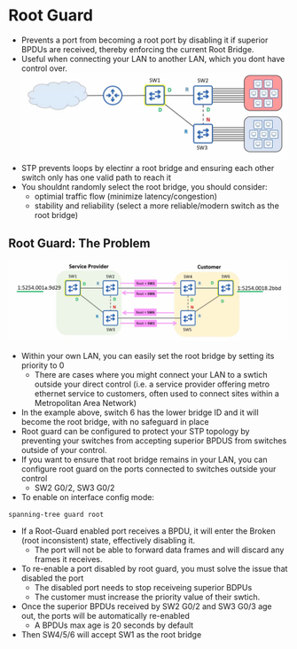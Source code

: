 # Root Guard

* Prevents a port from becoming a root port by disabling it if superior BPDUs are received, thereby enforcing the current Root Bridge.
* Useful when connecting your LAN to another LAN, which you dont have control over.
![alt text](image-7.png)
* STP prevents loops by electinr a root bridge and ensuring each other switch only has one valid path to reach it
* You shouldnt randomly select the root bridge, you should consider:
    * optimial traffic flow (minimize latency/congestion)
    * stability and reliability (select a more reliable/modern switch as the root bridge)

## Root Guard: The Problem

![alt text](image-9.png)
* Within your own LAN, you can easily set the root bridge by setting its priority to 0
    * There are cases where you might connect your LAN to a swtich outside your direct control (i.e. a service provider offering metro ethernet service to customers, often used to connect sites within a Metropolitan Area Network)
* In the example above, switch 6 has the lower bridge ID and it will become the root bridge, with no safeguard in place
* Root guard can be configured to protect your STP topology by preventing your switches from accepting superior BPDUS from switches outside of your control.
* If you want to ensure that root bridge remains in your LAN, you can configure root guard on the ports connected to switches outside your control
    * SW2 G0/2, SW3 G0/2
* To enable on interface config mode:
```
spanning-tree guard root
```
* If a Root-Guard enabled port receives a BPDU, it will enter the Broken (root inconsistent) state, effectively disabling it.
    * The port will not be able to forward data frames and will discard any frames it receives.
* To re-enable a port disabled by root guard, you must solve the issue that disabled the port
    * The disabled port needs to stop receiveing superior BDPUs
    * The customer must increase the priority value of their swtich.
* Once the superior BPDUs received by SW2 G0/2 and SW3 G0/3 age out, the ports will be automatically re-enabled
    * A BPDUs max age is 20 seconds by default
* Then SW4/5/6 will accept SW1 as the root bridge
